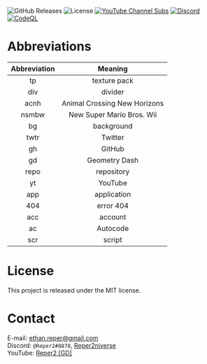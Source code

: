 ![GitHub Releases](https://img.shields.io/github/v/release/Reper2/Downloadable-Files?include_prereleases&sort=semver)
![License](https://img.shields.io/github/license/Reper2/downloadable-files)
[![YouTube Channel Subs](https://img.shields.io/youtube/channel/subscribers/UCofCDfLjs_TkiC-p0-k_9XA?color=%23FF6969&label=Reper2%20%5BGD%5D&logo=youtube&logoColor=%23FF0000&style=flat)](https://www.youtube.com/channel/UCofCDfLjs_TkiC-p0-k_9XA)
[![Discord](https://img.shields.io/discord/771861170256085023?color=%237289DA&label=Official%20Server&logo=discord)](https://discord.gg/JGEjfm5Gn4)
[![CodeQL](https://github.com/Reper2/downloadable-files/actions/workflows/codeql-analysis.yml/badge.svg)](https://github.com/Reper2/downloadable-files/actions/workflows/codeql-analysis.yml)

# Abbreviations

| Abbreviation | Meaning |
| :----------: | :-----: |
| tp           | texture pack |
| div          | divider |
| acnh         | Animal Crossing New Horizons |
| nsmbw        | New Super Mario Bros. Wii |
| bg           | background |
| twtr         | Twitter |
| gh           | GitHub |
| gd           | Geometry Dash |
| repo         | repository |
| yt           | YouTube |
| app          | application |
| 404          | error 404 |
| acc          | account |
| ac           | Autocode |
| scr          | script |
    
# License
This project is released under the MIT license.

# Contact
E-mail: [ethan.reper@gmail.com](mailto:ethan.reper@gmail.com)  
Discord: `@Reper2#8878`, [Reper2niverse](https://discord.gg/JGEjfm5Gn4)  
YouTube: [Reper2 [GD]](https://www.youtube.com/channel/UCofCDfLjs_TkiC-p0-k_9XA)
